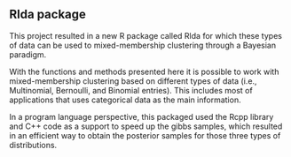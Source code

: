 ## Rlda package
This project resulted in a new R package called Rlda for which these types of data can be used to mixed-membership clustering through a Bayesian paradigm.

With the functions and methods presented here it is possible to work with mixed-membership clustering based on different types of data (i.e., Multinomial, Bernoulli, and Binomial entries). This includes most of applications that uses categorical data as the main information.

In a program language perspective, this packaged used the Rcpp library and C++ code as a support to speed up the gibbs samples, which resulted in an efficient way to obtain the posterior samples for those three types of distributions. 
